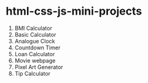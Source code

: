 # html-css-js-mini-projects

1. BMI Calculator
2. Basic Calculator
3. Analogue Clock
4. Countdown Timer
5. Loan Calculator
6. Movie webpage
7. Pixel Art Generator
8. Tip Calculator
